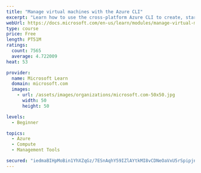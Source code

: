 ```yaml
---
title: "Manage virtual machines with the Azure CLI"
excerpt: "Learn how to use the cross-platform Azure CLI to create, start, stop, and perform other management tasks related to virtual machines in Azure."
webUrl: https://docs.microsoft.com/en-us/learn/modules/manage-virtual-machines-with-azure-cli/
type: course
price: Free
length: PT51M
ratings:
  count: 7565
  average: 4.722009
heat: 53

provider:
  name: Microsoft Learn
  domain: microsoft.com
  images:
    - url: /assets/images/organizations/microsoft.com-50x50.jpg
      width: 50
      height: 50

levels:
  - Beginner

topics:
  - Azure
  - Compute
  - Management Tools

secured: "iedmaBIHpMoBin1YhXZqGz/7ESnAqhY59IZlAYtkMI8vCDNeOaVxU5rSpipjniPGMS36Q0DxdXNmes32UJxyf8ftib3dtBRpYq0ReX7lzE05H96RepvAbFue+5dYVI/AgiXfrTWP5jQn9zzP8XC2cn5xE2QKQmEhJZygMb21A7Ri3o6sLkEK/Q1CptHT2FuU+mo/CbGRKZglDtqucnk22bU8u2E01eu8D/60AICONnYXHRgmHhp35WiLn9nWcWs4XnRfNxb0jYRoUngGpFjpIXEyc7VrQKjR6jMhVNawYv9q9lU9ZJT8RXTF18t6JmOPwrcN9Oj0oVa0VJrZRzSiq4Gqe3i5htjtX+Tn0hbn74xzEqZhyZIn4NlbECNOYiqidNDh7xRf+uwpbBliO7053vDH7jd1gEngxcJrTd/ojPY=;dHhn2YaEWDK1Za+2EBqcdg=="
---
```


